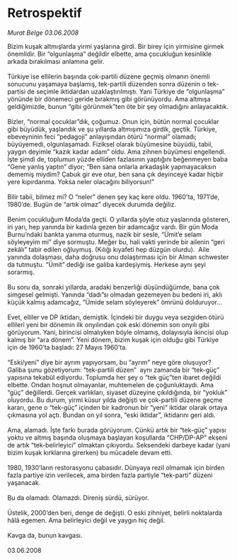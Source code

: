 # Retrospektif

*Murat Belge 03.06.2008*

<div class="taraf_structure_2col_1zq">
<div class="margen_n">



 <p>Bizim kuşak altmışlarda yirmi yaşlarına girdi. Bir birey için yirmisine girmek önemlidir. Bir “olgunlaşma” değildir elbette, ama çocukluğun kesinlikle arkada bırakılması anlamına gelir.<br/>
<br/>
Türkiye ise ellilerin başında çok-partili düzene geçmiş olmanın önemli sonucunu yaşamaya başlamış, tek-partili düzenden sonra düzenin o tek-partisi de seçimle iktidardan uzaklaştırılmıştı. Yani Türkiye de “olgunlaşma” yönünde bir dönemeci geride bırakmış gibi görünüyordu. Ama altmışa geldiğimizde, bunun “gibi görünmek”ten öte bir şey olmadığını anlayacaktık. <br/>
<br/>
Bizler, “normal çocuklar”dık, çoğumuz. Onun için, bütün normal çocuklar gibi büyüdük, yaşlandık ve şu yıllarda altmışımıza girdik, geçtik. Türkiye, ebeveyninin feci “pedagoji” anlayışından ötürü “normal” olamadı; büyüyemedi, olgunlaşamadı. Fiziksel olarak büyümesine büyüdü, tabii, yaygın deyimle “kazık kadar adam” oldu. Ama zihnen büyümesi engellendi. İşte şimdi de, toplumun yüzde elliden fazlasının yaptığını beğenmeyen baba “Gene yanlış yaptın” diyor; “Ben sana onlarla arkadaşlık yapmayacaksın dememiş miydim? Çabuk gir eve otur, ben sana çık deyinceye kadar hiçbir yere kıpırdanma. Yoksa neler olacağını biliyorsun!” <br/>
<br/>
Bilir tabii, bilmez mi? O “neler” denen şey kaç kere oldu. 1960’ta, 1971’de, 1980’de. Bugün de “artık olmaz” diyecek durumda değiliz. <br/>
<br/>
Benim çocukluğum Moda’da geçti. O yıllarda şöyle otuz yaşlarında gösteren, iri yarı, hep yanında bir kadınla gezen bir adamcağız vardı. Bir gün Moda Burnu’ndaki bankta yanıma oturmuş, nazik bir sesle, “Ümit’e selam söyleyeyim mi” diye sormuştu. Meğer bu, hali vakti yerinde bir ailenin “geri zekâlı” tabir edilen oğluymuş. (Kılığı kıyafeti hep düzgün olurdu).  Aile yanında dolaşması, daha doğrusu onu dolaştırması için bir Alman schwester da tutmuştu. “Ümit” dediği ise galiba kardeşiymiş. Herkese aynı şeyi sorarmış.<br/>
<br/>
Bu soru da, sonraki yıllarda, aradaki benzerliği düşündüğümde, bana çok simgesel gelmişti. Yanında “dadı”sı olmadan gezemeyen bu bedeni iri, aklı küçük kalmış adamcağız, “Ümide selam söyleyerek” ömrünü dolduruyor...<br/>
<br/>
Evet, elliler ve DP iktidarı, demiştik. İçindeki bir duygu veya sezgiden ötürü ellileri yeni bir dönemin ilk onyılından çok eski dönemin son onyılı gibi görüyorum. Yani, birincisi olmalıyken böyle olmamış, dolayısıyla ikincisi olup kalmış bir “ara dönem”. Yeni dönem, bizim kuşak için olduğu gibi Türkiye için de 1960’ta başladı: 27 Mayıs 1960’ta. <br/>
<br/>
“Eski/yeni” diye bir ayrım yapıyorsam, bu “ayrım” neye göre oluşuyor? Galiba şunu gözetiyorum: “tek-partili düzen”  aynı zamanda bir “tek-güç” yapısına tekabül ediyordu. Toplumda her şey o “tek güç”ten ibaret değildi elbette. Ondan hoşnut olmayanlar, muhtemelen de çoğunluktaydı. Ama “güç” değillerdi. Gerçek varlıkları, siyaset düzeyine çıkıldığında, bir “yokluk” oluyordu. Bu durum, yirmi küsur yılda değişti ve çok-partili düzene geçme kararı, gene o “tek-güç” içinden bir kadronun bir “yeni” iktidar olarak ortaya çıkmasına yol açtı. Bundan on yıl sonra, “eski iktidar”, iktidarını geri aldı. <br/>
<br/>
Ama, alamadı. İşte farkı burada görüyorum. Çünkü artık bir “tek-güç” yapısı yoktu ve altmış başında oluşmaya başlayan koşullarda “CHP/DP-AP” ekseni de artık “tek-belirleyici” olmaktan çıkıyordu. Seksendeki darbeye kadar (yani bizim kuşak kırklarına girerken) bu mücadele devam etti.<br/>
<br/>
1980, 1930’ların restorasyonu çabasıdır. Dünyaya rezil olmamak için birden fazla partiye izin verilecek, ama birden fazla partiyle “tek-parti” düzeni yaşanacak. <br/>
<br/>
Bu da olamadı. Olamazdı. Direniş sürdü, sürüyor. <br/>
<br/>
Üstelik, 2000’den beri, denge de değişti. O eski zihniyet, belirli noktalarda hâlâ egemen. Ama belirleyici değil ve yaygın hiç değil. <br/>
<br/>
Kavga da, bunun kavgası.<br/>
<br/>
03.06.2008</p>

<br/>


<div id="taraf_not">
</div>

</div>


</div>
